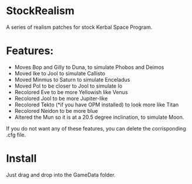 # StockRealism
 A series of realism patches for stock Kerbal Space Program.
 
# Features:
* Moves Bop and Gilly to Duna, to simulate Phobos and Deimos
* Moved Ike to Jool to simulate Callisto
* Moved Minmus to Saturn to simulate Enceladus
* Moved Pol to be closer to Jool to simulate Io
* Recolored Eve to be more Yellowish like Venus
* Recolored Jool to be more Jupiter-like
* Recolored Tekto (*if you have OPM installed) to look more like Titan
* Recolored Neidon to be more blue
* Altered the Mun so it is at a 20.5 degree inclination, to simulate Moon.

If you do not want any of these features, you can delete the corrisponding .cfg file.

# Install
Just drag and drop into the GameData folder.

